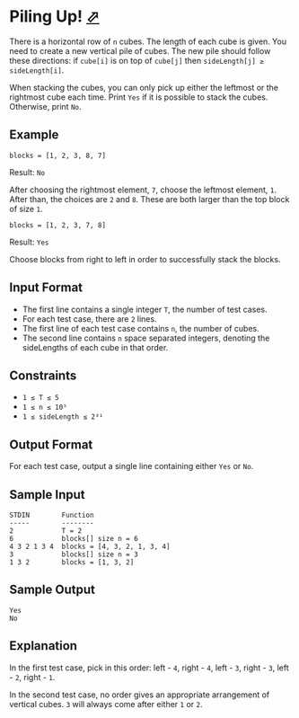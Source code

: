 # Piling Up! [⬀](https://www.hackerrank.com/challenges/piling-up)

There is a horizontal row of `n` cubes. The length of each cube is given. You need to create a new vertical pile of cubes. The new pile should follow these directions: if `cube[i]` is on top of `cube[j]` then `sideLength[j] ≥ sideLength[i]`.

When stacking the cubes, you can only pick up either the leftmost or the rightmost cube each time. Print `Yes` if it is possible to stack the cubes. Otherwise, print `No`.

## Example
```
blocks = [1, 2, 3, 8, 7]
```

Result: `No`

After choosing the rightmost element, `7`, choose the leftmost element, `1`. After than, the choices are `2` and `8`. These are both larger than the top block of size `1`.

```
blocks = [1, 2, 3, 7, 8]
```
Result: `Yes`

Choose blocks from right to left in order to successfully stack the blocks.

## Input Format

- The first line contains a single integer `T`, the number of test cases.
- For each test case, there are `2` lines.
- The first line of each test case contains `n`, the number of cubes.
- The second line contains `n` space separated integers, denoting the sideLengths of each cube in that order.

## Constraints
- `1 ≤ T ≤ 5`
- `1 ≤ n ≤ 10⁵`
- `1 ≤ sideLength ≤ 2³¹`

## Output Format

For each test case, output a single line containing either `Yes` or `No`.

## Sample Input
```
STDIN        Function
-----        --------
2            T = 2
6            blocks[] size n = 6
4 3 2 1 3 4  blocks = [4, 3, 2, 1, 3, 4]
3            blocks[] size n = 3
1 3 2        blocks = [1, 3, 2]
```

## Sample Output
```
Yes
No
```

## Explanation

In the first test case, pick in this order: left - `4`, right - `4`, left - `3`, right - `3`, left - `2`, right - `1`.

In the second test case, no order gives an appropriate arrangement of vertical cubes. `3` will always come after either `1` or `2`.